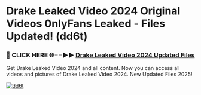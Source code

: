 # Drake Leaked Video 2024 Original Videos 0nlyFans Leaked - Files Updated! (dd6t)

<h3>🔴 CLICK HERE 🌐==►► <a href="https://tinyurl.com/2jnfzry5" rel="nofollow">Drake Leaked Video 2024 Updated Files</a></h3>

Get Drake Leaked Video 2024 and all content. Now you can access all videos and pictures of Drake Leaked Video 2024. New Updated Files 2025!

[![dd6t](https://i.imgur.com/GyGTBgg.gif)](https://tinyurl.com/2jnfzry5)

